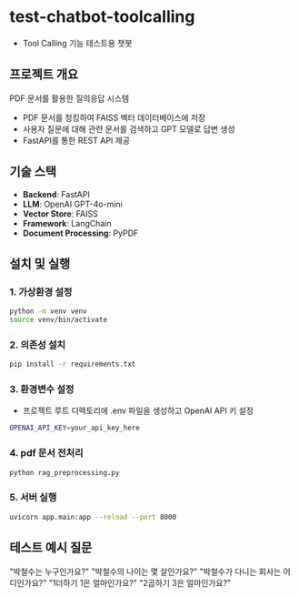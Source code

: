 # test-chatbot-toolcalling

- Tool Calling 기능 테스트용 챗봇
  

## 프로젝트 개요

PDF 문서를 활용한 질의응답 시스템
- PDF 문서를 청킹하여 FAISS 벡터 데이터베이스에 저장
- 사용자 질문에 대해 관련 문서를 검색하고 GPT 모델로 답변 생성
- FastAPI를 통한 REST API 제공


## 기술 스택
- **Backend**: FastAPI
- **LLM**: OpenAI GPT-4o-mini
- **Vector Store**: FAISS
- **Framework**: LangChain
- **Document Processing**: PyPDF


## 설치 및 실행

### 1. 가상환경 설정
```bash
python -m venv venv
source venv/bin/activate
```

### 2. 의존성 설치
```bash
pip install -r requirements.txt
```

### 3. 환경변수 설정
- 프로젝트 루트 디렉토리에 .env 파일을 생성하고 OpenAI API 키 설정
```bash
OPENAI_API_KEY=your_api_key_here
```
### 4. pdf 문서 전처리
```bash
python rag_preprocessing.py
```

### 5. 서버 실행
```bash
uvicorn app.main:app --reload --port 8000
```

## 테스트 예시 질문
"박철수는 누구인가요?"
"박철수의 나이는 몇 살인가요?"
"박철수가 다니는 회사는 어디인가요?"
"1더하기 1은 얼마인가요?"
"2곱하기 3은 얼마인가요?"
